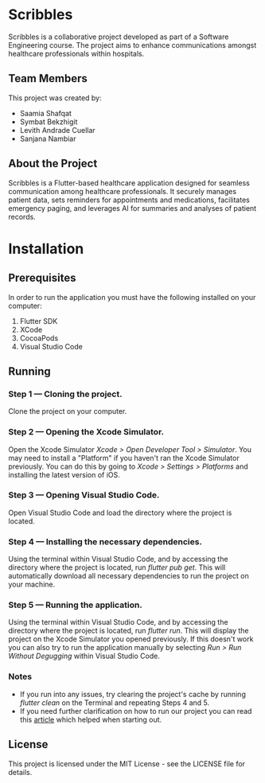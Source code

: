 # Scribbles

Scribbles is a collaborative project developed as part of a Software Engineering course. The project aims to enhance communications amongst healthcare professionals within hospitals.

## Team Members

This project was created by:

- Saamia Shafqat
- Symbat Bekzhigit
- Levith Andrade Cuellar
- Sanjana Nambiar

## About the Project

Scribbles is a Flutter-based healthcare application designed for seamless communication among healthcare professionals. It securely manages patient data, sets reminders for appointments and medications, facilitates emergency paging, and leverages AI for summaries and analyses of patient records.

# Installation
   
## Prerequisites
In order to run the application you must have the following installed on your computer:
1. Flutter SDK
2. XCode
3. CocoaPods
4. Visual Studio Code

## Running
### Step 1 — Cloning the project.
Clone the project on your computer.
### Step 2 — Opening the Xcode Simulator.
Open the Xcode Simulator _Xcode > Open Developer Tool > Simulator_. You may need to install a "Platform" if you haven't ran the Xcode Simulator previously. You can do this by going to _Xcode > Settings > Platforms_ and installing the latest version of iOS.
### Step 3 — Opening Visual Studio Code.
Open Visual Studio Code and load the directory where the project is located.
### Step 4 — Installing the necessary dependencies.
Using the terminal within Visual Studio Code, and by accessing the directory where the project is located, run _flutter pub get_. This will automatically download all necessary dependencies to run the project on your machine.
### Step 5 — Running the application.
Using the terminal within Visual Studio Code, and by accessing the directory where the project is located, run _flutter run_. This will display the project on the Xcode Simulator you opened previously. If this doesn't work you can also try to run the application manually by selecting _Run > Run Without Degugging_ within Visual Studio Code.
### Notes
- If you run into any issues, try clearing the project's cache by running _flutter clean_ on the Terminal and repeating Steps 4 and 5.
- If you need further clarification on how to run our project you can read this [article](https://docs.flutter.dev/get-started/install/macos/mobile-ios) which helped when starting out.

## License

This project is licensed under the MIT License - see the LICENSE file for details.
